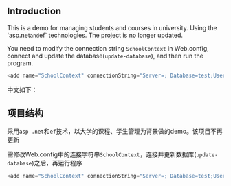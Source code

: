 ## Introduction
This is a demo for managing students and courses in university. Using the 'asp.net` and `ef` technologies. The project is no longer updated.       

You need to modify the connection string `SchoolContext` in Web.config, connect and update the database(`update-database`), and then run the program.  
```C#
<add name="SchoolContext" connectionString="Server=; Database=test;User Id=sa;Password=;" providerName="System.Data.SqlClient" />
```

中文如下：
## 项目结构
采用`asp .net`和`ef`技术，以大学的课程、学生管理为背景做的demo。该项目不再更新       

需修改Web.config中的连接字符串`SchoolContext`，连接并更新数据库(`update-database`)之后，再运行程序    
```C#
<add name="SchoolContext" connectionString="Server=; Database=test;User Id=sa;Password=;" providerName="System.Data.SqlClient" />
```
